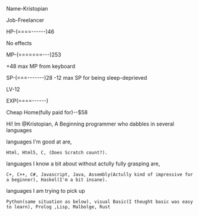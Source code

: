 Name-Kristopian

Job-Freelancer

HP-(====------)46

  No effects

MP-(=======---)253

  +48 max MP from keyboard

SP-(===-------)28
  -12 max SP for being sleep-deprieved
  
LV-12

  EXP(====------)
  
Cheap Home(fully paid for)--$58

Hi! Im @Kristopian, A Beginning programmer who dabbles in several languages

  languages I'm good at are,
  
    Html, Html5, C, (Does Scratch count?).
  languages I know a bit about without actully fully grasping are,
  
    C+, C++, C#, Javascript, Java, Assembly(Actully kind of impressive for a beginner), Haskel(I'm a bit insane).
  languages I am trying to pick up
  
    Python(same situation as below), visual Basic(I thought basic was easy to learn), Prolog ,Lisp, Malbolge, Rust

<!---
Kristopian/Kristopian is a ✨ special ✨ repository because its `README.md` (this file) appears on your GitHub profile.
You can click the Preview link to take a look at your changes.
--->
